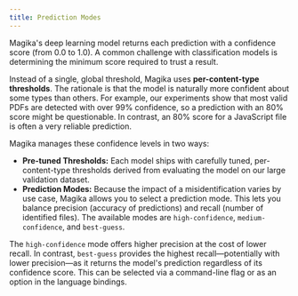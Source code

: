 ```yaml
---
title: Prediction Modes
---
```


Magika's deep learning model returns each prediction with a confidence score (from 0.0 to 1.0). A common challenge with classification models is determining the minimum score required to trust a result.

Instead of a single, global threshold, Magika uses **per-content-type thresholds**. The rationale is that the model is naturally more confident about some types than others. For example, our experiments show that most valid PDFs are detected with over 99% confidence, so a prediction with an 80% score might be questionable. In contrast, an 80% score for a JavaScript file is often a very reliable prediction.

Magika manages these confidence levels in two ways:
- **Pre-tuned Thresholds:** Each model ships with carefully tuned, per-content-type thresholds derived from evaluating the model on our large validation dataset.
- **Prediction Modes:** Because the impact of a misidentification varies by use case, Magika allows you to select a prediction mode. This lets you balance precision (accuracy of predictions) and recall (number of identified files). The available modes are `high-confidence`, `medium-confidence`, and `best-guess`.

The `high-confidence` mode offers higher precision at the cost of lower recall. In contrast, `best-guess` provides the highest recall—potentially with lower precision—as it returns the model's prediction regardless of its confidence score. This can be selected via a command-line flag or as an option in the language bindings.